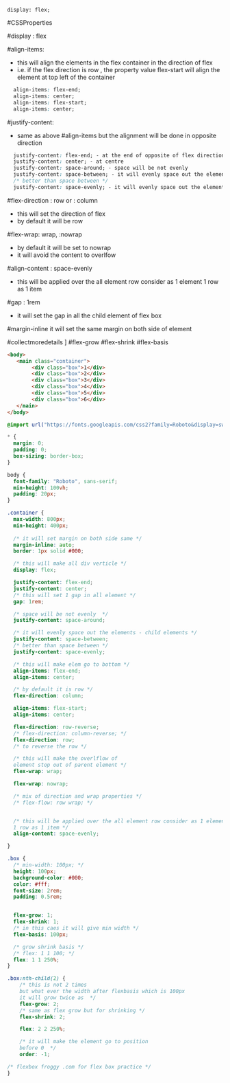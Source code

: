 `display: flex;`

#CSSProperties 

#display : flex

#align-items:
- this will align the elements in the flex container in the direction of flex
- i.e. if the flex direction is row , the property value flex-start will align the element at top left of the container 

```css
  align-items: flex-end;
  align-items: center;
  align-items: flex-start;
  align-items: center;
```

#justify-content:
- same as above #align-items but the alignment will be done in opposite direction
```css 
  justify-content: flex-end; - at the end of opposite of flex direction
  justify-content: center; - at centre
  justify-content: space-around; - space will be not evenly 
  justify-content: space-between; - it will evenly space out the elements - child elements
  /* better than space between */
  justify-content: space-evenly; - it will evenly space out the elements - child elements, better than space between
```

#flex-direction : row or : column
- this will set the direction of flex
- by default it will be row 

#flex-wrap: wrap, :nowrap 
- by default it will be set to nowrap 
- it will avoid the content to overlfow

#align-content : space-evenly
- this will be applied over the all element row consider as 1 element 1 row as 1 item

#gap : 1rem 
- it will set the gap in all the child element of flex box 

#margin-inline
	it will set the same margin on both side of element

#collectmoredetails ]
#flex-grow
#flex-shrink
#flex-basis

```html
<body>
   <main class="container">
        <div class="box">1</div>
        <div class="box">2</div>
        <div class="box">3</div>
        <div class="box">4</div>
        <div class="box">5</div>
        <div class="box">6</div>
   </main>
</body>

```

```css 
@import url("https://fonts.googleapis.com/css2?family=Roboto&display=swap");

* {
  margin: 0;
  padding: 0;
  box-sizing: border-box;
}

body {
  font-family: "Roboto", sans-serif;
  min-height: 100vh;
  padding: 20px;
}

.container {
  max-width: 800px;
  min-height: 400px;
  
  /* it will set margin on both side same */
  margin-inline: auto;
  border: 1px solid #000;

  /* this will make all div verticle */
  display: flex;

  justify-content: flex-end;
  justify-content: center;
  /* this will set 1 gap in all element */
  gap: 1rem;

  /* space will be not evenly  */
  justify-content: space-around;

  /* it will evenly space out the elements - child elements */
  justify-content: space-between;
  /* better than space between */
  justify-content: space-evenly;

  /* this will make elem go to bottom */
  align-items: flex-end;
  align-items: center;

  /* by default it is row */
  flex-direction: column;

  align-items: flex-start;
  align-items: center;

  flex-direction: row-reverse;
  /* flex-direction: column-reverse; */
  flex-direction: row;
  /* to reverse the row */

  /* this will make the overlflow of 
  element stop out of parent element */
  flex-wrap: wrap;

  flex-wrap: nowrap;

  /* mix of direction and wrap properties */
  /* flex-flow: row wrap; */


  /* this will be applied over the all element row consider as 1 element
  1 row as 1 item */
  align-content: space-evenly;

} 

.box {
  /* min-width: 100px; */
  height: 100px;
  background-color: #000;
  color: #fff;
  font-size: 2rem;
  padding: 0.5rem;


  flex-grow: 1;
  flex-shrink: 1;
  /* in this caes it will give min width */
  flex-basis: 100px;

  /* grow shrink basis */
  /* flex: 1 1 100; */
  flex: 1 1 250%;
}

.box:nth-child(2) {
    /* this is not 2 times
    but what ever the width after flexbasis which is 100px 
    it will grow twice as  */
    flex-grow: 2;
    /* same as flex grow but for shrinking */
    flex-shrink: 2;

    flex: 2 2 250%;

    /* it will make the element go to position
    before 0  */
    order: -1;

/* flexbox froggy .com for flex box practice */
}
```